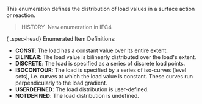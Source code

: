 This enumeration defines the distribution of load values in a surface action or reaction.

> HISTORY&nbsp; New enumeration in IFC4

{ .spec-head}
Enumerated Item Definitions:

* **CONST**: The load has a constant value over its entire extent.
* **BILINEAR**: The load value is bilinearly distributed over the load's extent.
* **DISCRETE**: The load is specified as a series of discrete load points.
* **ISOCONTOUR**: The load is specified by a series of iso-curves (level sets), i.e. curves at which the load value is constant. These curves run perpendicularly to the load gradient.
* **USERDEFINED**: The load distribution is user-defined.
* **NOTDEFINED**: The load distribution is undefined.
